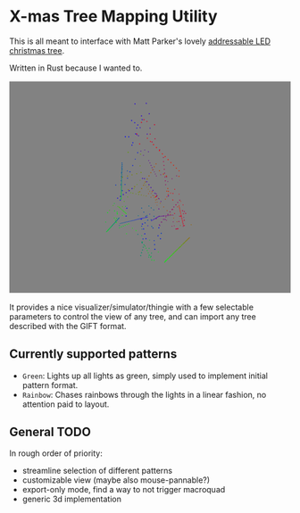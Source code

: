 # X-mas Tree Mapping Utility

This is all meant to interface with Matt Parker's lovely [addressable LED christmas tree](https://github.com/standupmaths/xmastree2021).

Written in Rust because I wanted to.

![Rainbow Chaser Pattern](images/rainbow_chaser.png)

It provides a nice visualizer/simulator/thingie with a few selectable parameters to
control the view of any tree, and can import any tree described with the GIFT format.

## Currently supported patterns

- `Green`: Lights up all lights as green, simply used to implement initial pattern format.
- `Rainbow`: Chases rainbows through the lights in a linear fashion, no attention paid to layout.

## General TODO

In rough order of priority:

- streamline selection of different patterns
- customizable view (maybe also mouse-pannable?)
- export-only mode, find a way to not trigger macroquad
- generic 3d implementation
